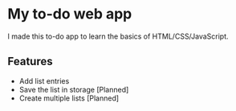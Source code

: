 # My to-do web app

I made this to-do app to learn the basics of HTML/CSS/JavaScript.

## Features

* Add list entries
* Save the list in storage [Planned]
* Create multiple lists [Planned]

